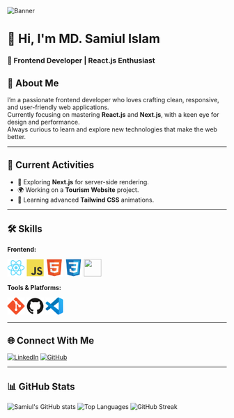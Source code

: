 ![Banner](https://i.ibb.co/rryt1qh/Green-and-Black-Modern-Gamer-You-Tube-Banner-2.png)

# 👋 Hi, I'm MD. Samiul Islam
### 🚀 Frontend Developer | React.js Enthusiast

## 📝 About Me
I’m a passionate frontend developer who loves crafting clean, responsive, and user-friendly web applications.  
Currently focusing on mastering **React.js** and **Next.js**, with a keen eye for design and performance.  
Always curious to learn and explore new technologies that make the web better.

---

## 🔭 Current Activities
- 🚀 Exploring **Next.js** for server-side rendering.
- 🌍 Working on a **Tourism Website** project.
- 🎨 Learning advanced **Tailwind CSS** animations.

---

## 🛠 Skills

**Frontend:**
<p>
  <img src="https://raw.githubusercontent.com/devicons/devicon/master/icons/react/react-original.svg" width="40" height="40"/>
  <img src="https://raw.githubusercontent.com/devicons/devicon/master/icons/javascript/javascript-original.svg" width="40" height="40"/>
  <img src="https://raw.githubusercontent.com/devicons/devicon/master/icons/html5/html5-original.svg" width="40" height="40"/>
  <img src="https://raw.githubusercontent.com/devicons/devicon/master/icons/css3/css3-original.svg" width="40" height="40"/>
  <img src="https://www.vectorlogo.zone/logos/tailwindcss/tailwindcss-icon.svg" width="40" height="40"/>
</p>

**Tools & Platforms:**
<p>
  <img src="https://raw.githubusercontent.com/devicons/devicon/master/icons/git/git-original.svg" width="40" height="40"/>
  <img src="https://raw.githubusercontent.com/devicons/devicon/master/icons/github/github-original.svg" width="40" height="40"/>
  <img src="https://raw.githubusercontent.com/devicons/devicon/master/icons/vscode/vscode-original.svg" width="40" height="40"/>
</p>

---

## 🌐 Connect With Me
[![LinkedIn](https://img.shields.io/badge/LinkedIn-blue?style=for-the-badge&logo=linkedin)](https://www.linkedin.com/in/siam-ul-islam-siam-233bb22a0)
[![GitHub](https://img.shields.io/badge/GitHub-black?style=for-the-badge&logo=github)](https://github.com/siamulislam17)

---

## 📊 GitHub Stats
![Samiul's GitHub stats](https://github-readme-stats.vercel.app/api?username=siamulislam17&show_icons=true&theme=radical)
![Top Languages](https://github-readme-stats.vercel.app/api/top-langs/?username=siamulislam17&layout=compact&theme=radical)
![GitHub Streak](https://streak-stats.demolab.com?user=siamulislam17&theme=radical)
